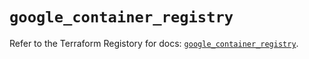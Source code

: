# `google_container_registry`

Refer to the Terraform Registory for docs: [`google_container_registry`](https://registry.terraform.io/providers/hashicorp/google/5.0.0/docs/resources/container_registry).
